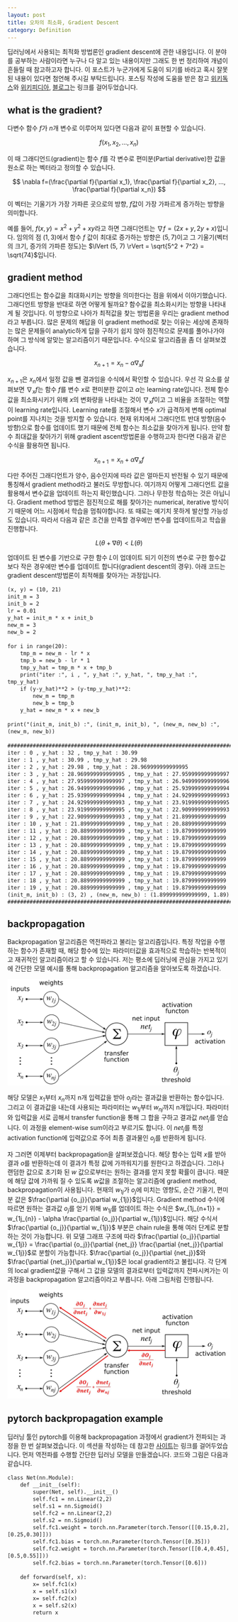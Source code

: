 ```yaml
---
layout: post
title: 오차의 최소화, Gradient Descent
category: Definition
---
```


딥러닝에서 사용되는 최적화 방법론인 gradient descent에 관한 내용입니다.
이 분야를 공부하는 사람이라면 누구나 다 알고 있는 내용이지만 그래도 한 번 정리하여 개념이 흔들릴 때 참고하고자 합니다.
이 포스트가 누군가에게 도움이 되기를 바라고 혹시 잘못된 내용이 있다면 첨언해 주시길 부탁드립니다.
포스팅 작성에 도움을 받은 참고 [위키독스](https://wikidocs.net/6998)와 [위키피디아](https://en.wikipedia.org/wiki/Backpropagation), [블로그](https://darkpgmr.tistory.com/133)는 링크를 걸어두었습니다.

## what is the gradient?

다변수 함수 $f$가 $n$개 변수로 이루어져 있다면 다음과 같이 표현할 수 있습니다.

$$ f(x_1, x_2, ..., x_n) $$

이 때 그래디언드(gradient)는 함수 $f$를 각 변수로 편미분(Partial derivative)한 값을 원소로 하는 벡터라고 정의할 수 있습니다.

$$ \nabla f=(\frac{\partial f}{\partial x_1}, \frac{\partial f}{\partial x_2}, ..., \frac{\partial f}{\partial x_n}) $$

이 벡터는 기울기가 가장 가파른 곳으로의 방향, $f$값이 가장 가파르게 증가하는 방향을 의미합니다.

예를 들어, $f(x, y) = x^2 + y^2 + xy$라고 하면 그래디언트는 $\nabla f=(2x+y, 2y+x)$입니다.
임의의 점 $(1, 3)$에서 함수 $f$ 값이 최대로 증가하는 방향은 $(5, 7)$이고 그 기울기(벡터의 크기, 증가의 가파른 정도)는 $\lVert (5, 7) \rVert = \sqrt{5^2 + 7^2} = \sqrt{74}$입니다.

## gradient method

그래디언트는 함수값을 최대화시키는 방향을 의미한다는 점을 위에서 이야기했습니다.
그래디언트 방향을 반대로 하면 어떻게 될까요?
함수값을 최소화시키는 방향을 나타내게 될 것입니다.
이 방향으로 나아가 최적값을 찾는 방법론을 우리는 gradient method라고 부릅니다.
많은 문제의 해답을 이 gradient method로 찾는 이유는 세상에 존재하는 많은 문제들이 analytic하게 답을 구하기 쉽지 않아 점진적으로 문제를 풀어나가야 하며 그 방식에 알맞는 알고리즘이기 때문입니다.
수식으로 알고리즘을 좀 더 살펴보겠습니다.

$$ x_{n+1} = x_n - \alpha \nabla_x f $$

$x_{n+1}$은 $x_n$에서 일정 값을 뺀 결과임을 수식에서 확인할 수 있습니다.
우선 각 요소를 살펴보면 $\nabla_x f$는 함수 $f$를 변수 $x$로 편미분한 값이고 $\alpha$는 learning rate입니다.
전체 함수값을 최소화시키기 위해 $x$의 변화량을 나타내는 것이 $\nabla_x f$이고 그 비율을 조절하는 역할이 learning rate입니다.
Learning rate를 조절해서 변수 $x$가 급격하게 변해 optimal point를 지나치는 것을 방지할 수 있습니다.
현재 위치에서 그래디언트 반대 방향(음수 방향)으로 함수를 업데이트 했기 때문에 전체 함수는 최소값을 찾아가게 됩니다.
만약 함수 최대값을 찾아가기 위해 gradient ascent방법론을 수행하고자 한다면 다음과 같은 수식을 활용하면 됩니다.

$$ x_{n+1} = x_n + \alpha \nabla_x f $$

다만 주어진 그래디언트가 양수, 음수인지에 따라 값은 얼마든지 반전될 수 있기 때문에 통칭해서 gradient method라고 불러도 무방합니다.
여기까지 어떻게 그래디언트 값을 활용해서 변수값을 업데이트 하는지 확인했습니다.
그러나 무한정 학습하는 것은 아닙니다.
Gradient method 방법은 점진적으로 해를 찾아가는 numerical, iterative 방식이기 때문에 어느 시점에서 학습을 멈춰야합니다.
또 때로는 예기치 못하게 발산할 가능성도 있습니다.
따라서 다음과 같은 조건을 만족할 경우에만 변수를 업데이트하고 학습을 진행합니다.

$$ L(\theta + \nabla \theta) < L(\theta) $$

업데이트 된 변수를 기반으로 구한 함수 $L$이 업데이트 되기 이전의 변수로 구한 함수값보다 작은 경우에만 변수를 업데이트 합니다(gradient descent의 경우).
아래 코드는 gradient descent방법론이 최적해를 찾아가는 과정입니다.

```
(x, y) = (10, 21)
init_m = 3
init_b = 2
lr = 0.01
y_hat = init_m * x + init_b
new_m = 3
new_b = 2

for i in range(20):
    tmp_m = new_m - lr * x
    tmp_b = new_b - lr * 1
    tmp_y_hat = tmp_m * x + tmp_b
    print("iter :", i , ", y_hat :", y_hat, ", tmp_y_hat :", tmp_y_hat)
    if (y-y_hat)**2 > (y-tmp_y_hat)**2:
        new_m = tmp_m
        new_b = tmp_b
    y_hat = new_m * x + new_b

print("(init_m, init_b) :", (init_m, init_b), ", (new_m, new_b) :", (new_m, new_b))

######################################################################################
iter : 0 , y_hat : 32 , tmp_y_hat : 30.99
iter : 1 , y_hat : 30.99 , tmp_y_hat : 29.98
iter : 2 , y_hat : 29.98 , tmp_y_hat : 28.969999999999995
iter : 3 , y_hat : 28.969999999999995 , tmp_y_hat : 27.959999999999997
iter : 4 , y_hat : 27.959999999999997 , tmp_y_hat : 26.949999999999996
iter : 5 , y_hat : 26.949999999999996 , tmp_y_hat : 25.939999999999994
iter : 6 , y_hat : 25.939999999999994 , tmp_y_hat : 24.929999999999993
iter : 7 , y_hat : 24.929999999999993 , tmp_y_hat : 23.919999999999995
iter : 8 , y_hat : 23.919999999999995 , tmp_y_hat : 22.909999999999993
iter : 9 , y_hat : 22.909999999999993 , tmp_y_hat : 21.89999999999999
iter : 10 , y_hat : 21.89999999999999 , tmp_y_hat : 20.88999999999999
iter : 11 , y_hat : 20.88999999999999 , tmp_y_hat : 19.87999999999999
iter : 12 , y_hat : 20.88999999999999 , tmp_y_hat : 19.87999999999999
iter : 13 , y_hat : 20.88999999999999 , tmp_y_hat : 19.87999999999999
iter : 14 , y_hat : 20.88999999999999 , tmp_y_hat : 19.87999999999999
iter : 15 , y_hat : 20.88999999999999 , tmp_y_hat : 19.87999999999999
iter : 16 , y_hat : 20.88999999999999 , tmp_y_hat : 19.87999999999999
iter : 17 , y_hat : 20.88999999999999 , tmp_y_hat : 19.87999999999999
iter : 18 , y_hat : 20.88999999999999 , tmp_y_hat : 19.87999999999999
iter : 19 , y_hat : 20.88999999999999 , tmp_y_hat : 19.87999999999999
(init_m, init_b) : (3, 2) , (new_m, new_b) : (1.899999999999999, 1.89)
######################################################################################
```

## backpropagation

Backpropagation 알고리즘은 역전파라고 불리는 알고리즘입니다.
특정 작업을 수행하는 함수가 존재할 때, 해당 함수에 있는 파라미터값을 효과적으로 학습하는 반복적이고 재귀적인 알고리즘이라고 할 수 있습니다.
저는 평소에 딥러닝에 관심을 가지고 있기에 간단한 모델 예시를 통해 backpropagation 알고리즘을 알아보도록 하겠습니다.

![](/public/img/gradient_descent_figure1.JPG "Figure1 of gradient descent, 출처:https://en.wikipedia.org/wiki/Backpropagation")

해당 모델은 $x_1$부터 $x_n$까지 n개 입력값을 받아 $o_j$라는 결과값을 반환하는 함수입니다.
그리고 이 결과값을 내는데 사용되는 파라미터는 $w_{1j}$부터 $w_{nj}$까지 n개입니다.
파라미터와 입력값을 서로 곱해서 transfer function을 통해 그 합을 구하고 결과값 ${net}_j$를 얻습니다.
이 과정을 element-wise sum이라고 부르기도 합니다.
이 ${net}_j$를 특정 activation function에 입력값으로 주어 최종 결과물인 $o_j$를 반환하게 됩니다.

자 그러면 이제부터 backpropagation을 살펴보겠습니다.
해당 함수는 입력 $x$를 받아 결과 $o$를 반환하는데 이 결과가 특정 값에 가까워지기를 원한다고 하겠습니다.
그러나 랜덤한 값으로 초기화 된 $w$ 값으로부터는 원하는 결과를 얻지 못할 확률이 큽니다.
때문에 해당 값에 가까워 질 수 있도록 $w$값을 조절하는 알고리즘에 gradient method, backpropagation이 사용됩니다.
현재의 $w_{1j}$가 $o_j$에 미치는 영향도, 순간 기울기, 편미분 값은 $\frac{\partial {o_j}}{\partial w_{1j}}$입니다.
Gradient method 수식에 따르면 원하는 결과값 $o_j$를 얻기 위해 $w_{1j}$를 업데이트 하는 수식은 $w_{1j_{n+1}} = w_{1j_{n}} - \alpha \frac{\partial {o_j}}{\partial w_{1j}}$입니다.
해당 수식서 $\frac{\partial {o_j}}{\partial w_{1j}}$ 부분은 chain rule을 통해 여러 단계로 분할하는 것이 가능합니다.
위 모델 그래프 구조에 따라 $\frac{\partial {o_j}}{\partial w_{1j}} = \frac{\partial {o_j}}{\partial {net_j}} \frac{\partial {net_j}}{\partial w_{1j}}$로 분할이 가능합니다.
$\frac{\partial {o_j}}{\partial {net_j}}$와 $\frac{\partial {net_j}}{\partial w_{1j}}$은 local gradient라고 불립니다.
각 단계의 local gradient값을 구해서 그 값을 모델의 결과로부터 입력값까지 전파시켜가는 이 과정을 backpropagation 알고리즘이라고 부릅니다.
아래 그림처럼 진행됩니다.

![](/public/img/gradient_descent_figure2.JPG "Figure2 of gradient descent")

## pytorch backpropagation example

딥러닝 툴인 pytorch를 이용해 backpropagation 과정에서 gradient가 전파되는 과정을 한 번 살펴보겠습니다.
이 섹션을 작성하는 데 참고한 [사이트](https://www.kaggle.com/sironghuang/understanding-pytorch-hooks)는 링크를 걸어두었습니다.
먼저 역전파를 수행할 간단한 딥러닝 모델을 만들겠습니다.
코드와 그림은 다음과 같습니다.

```
class Net(nn.Module):
    def __init__(self):
        super(Net, self).__init__()
        self.fc1 = nn.Linear(2,2)
        self.s1 = nn.Sigmoid()
        self.fc2 = nn.Linear(2,2)
        self.s2 = nn.Sigmoid()
        self.fc1.weight = torch.nn.Parameter(torch.Tensor([[0.15,0.2],[0.25,0.30]]))
        self.fc1.bias = torch.nn.Parameter(torch.Tensor([0.35]))
        self.fc2.weight = torch.nn.Parameter(torch.Tensor([[0.4,0.45],[0.5,0.55]]))
        self.fc2.bias = torch.nn.Parameter(torch.Tensor([0.6]))

    def forward(self, x):
        x= self.fc1(x)
        x = self.s1(x)
        x= self.fc2(x)
        x = self.s2(x)
        return x
```
